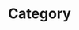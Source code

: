 ---
layout: post-category
title: Category
excerpt: "A Category of Posts"
image:
  feature: split.png
taglist: ["Android","Plan","Design Patterns","Travel","Read"]
currenttag: "Design Patterns"
---